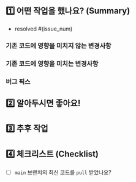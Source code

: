 ## 1️⃣ 어떤 작업을 했나요? (Summary)

- resolved #(issue_num)

### 기존 코드에 영향을 미치지 않는 변경사항

### 기존 코드에 영향을 미치는 변경사항

### 버그 픽스

## 2️⃣ 알아두시면 좋아요!

## 3️⃣ 추후 작업

## 4️⃣ 체크리스트 (Checklist)

- [ ] `main` 브랜치의 최신 코드를 `pull` 받았나요?